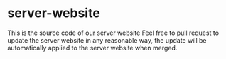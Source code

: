 # server-website
This is the source code of our server website
Feel free to pull request to update the server website in any reasonable way, the update will be automatically applied to the server website when merged.

